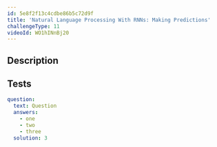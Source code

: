 ```yaml
---
id: 5e8f2f13c4cdbe86b5c72d9f
title: 'Natural Language Processing With RNNs: Making Predictions'
challengeType: 11
videoId: WO1hINnBj20
---
```


## Description
<section id='description'>
</section>

## Tests
<section id='tests'>

```yml
question:
  text: Question
  answers:
    - one
    - two
    - three
  solution: 3
```

</section>

